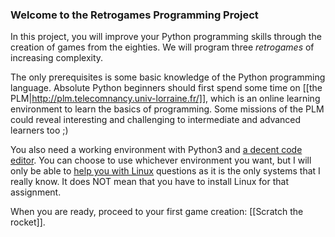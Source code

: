 ### Welcome to the Retrogames Programming Project

In this project, you will improve your Python programming skills
through the creation of games from the eighties. We will program three
_retrogames_ of increasing complexity.

The only prerequisites is some basic knowledge of the Python
programming language. Absolute Python beginners should first spend
some time on [[the PLM|http://plm.telecomnancy.univ-lorraine.fr/]], which
is an online learning environment to learn the basics of
programming. Some missions of the PLM could reveal interesting and
challenging to intermediate and advanced learners too ;)

You also need a working environment with Python3 and [a decent code
editor](A-decent-code-editor). You can choose to use whichever
environment you want, but I will only be able to [help you with
Linux](Installing-Python3-on-Linux) questions as it is the only
systems that I really know. It does NOT mean that you have to install
Linux for that assignment.


When you are ready, proceed to your first game creation: [[Scratch the rocket]].

